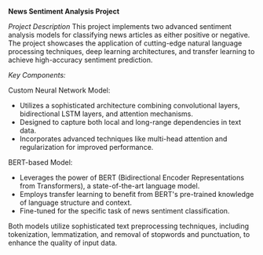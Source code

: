 **News Sentiment Analysis Project**

*Project Description*
This project implements two advanced sentiment analysis models for classifying news articles as either positive or negative. The project showcases the application of cutting-edge natural language processing techniques, deep learning architectures, and transfer learning to achieve high-accuracy sentiment prediction.

*Key Components:*

Custom Neural Network Model:
* Utilizes a sophisticated architecture combining convolutional layers, bidirectional LSTM layers, and attention mechanisms.
* Designed to capture both local and long-range dependencies in text data.
* Incorporates advanced techniques like multi-head attention and regularization for improved performance.

BERT-based Model:
* Leverages the power of BERT (Bidirectional Encoder Representations from Transformers), a state-of-the-art language model.
* Employs transfer learning to benefit from BERT's pre-trained knowledge of language structure and context.
* Fine-tuned for the specific task of news sentiment classification.

Both models utilize sophisticated text preprocessing techniques, including tokenization, lemmatization, and removal of stopwords and punctuation, to enhance the quality of input data.
